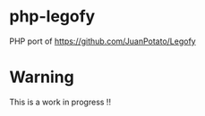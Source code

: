 # php-legofy
PHP port of https://github.com/JuanPotato/Legofy

# Warning
This is a work in progress !!